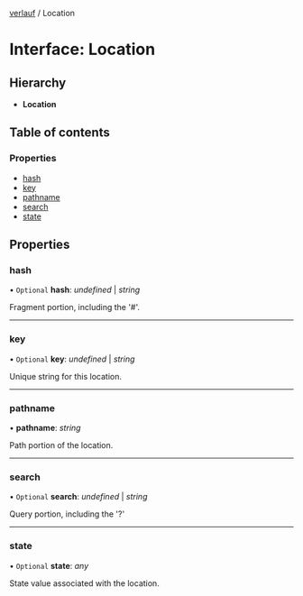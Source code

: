 [verlauf](../README.md) / Location

# Interface: Location

## Hierarchy

* **Location**

## Table of contents

### Properties

- [hash](location.md#hash)
- [key](location.md#key)
- [pathname](location.md#pathname)
- [search](location.md#search)
- [state](location.md#state)

## Properties

### hash

• `Optional` **hash**: *undefined* \| *string*

Fragment portion, including the '#'.

___

### key

• `Optional` **key**: *undefined* \| *string*

Unique string for this location.

___

### pathname

• **pathname**: *string*

Path portion of the location.

___

### search

• `Optional` **search**: *undefined* \| *string*

Query portion, including the '?'

___

### state

• `Optional` **state**: *any*

State value associated with the location.
